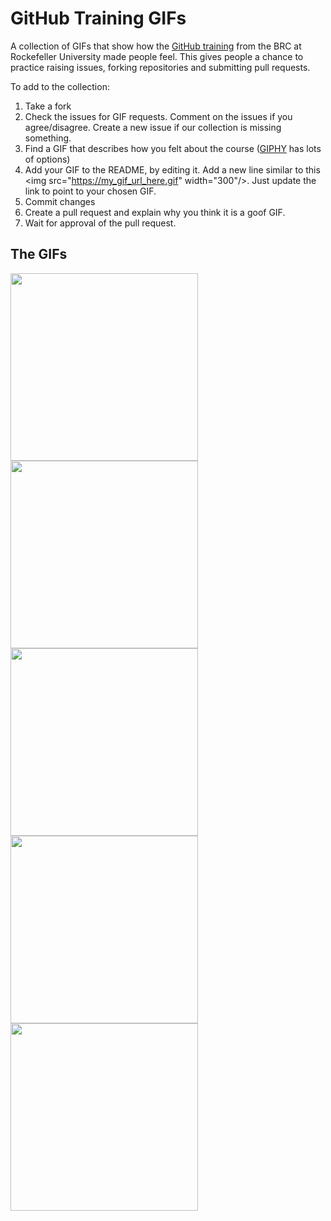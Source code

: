 # GitHub Training GIFs
A collection of GIFs that show how the [GitHub training](https://rockefelleruniversity.github.io/RU_reproducibleR/) from the BRC at Rockefeller University made people feel. This gives people a chance to practice raising issues, forking repositories and submitting pull requests.

To add to the collection:
1) Take a fork
3) Check the issues for GIF requests. Comment on the issues if you agree/disagree. Create a new issue if our collection is missing something. 
4) Find a GIF that describes how you felt about the course ([GIPHY](https://giphy.com/) has lots of options)
5) Add your GIF to the README, by editing it. Add a new line similar to this \<img src="https://my_gif_url_here.gif" width="300"/>. Just update the link to point to your chosen GIF.
6) Commit changes
7) Create a pull request and explain why you think it is a goof GIF. 
8) Wait for approval of the pull request. 

## The GIFs
<img src="https://media.giphy.com/media/GIEXgLDfghUSQ/giphy.gif" width="300" /><img src="https://media.giphy.com/media/w8qewcZwdyE4xCQFL5/giphy.gif" width="300"/>
<img src="https://media.giphy.com/media/yQF1MwG7u9OvgVAjmr/giphy.gif" width="300"/> 
<img src="https://media.giphy.com/media/ChmEWOL7Vaz5u/giphy.gif" width="300" /> 
<img src="https://media.giphy.com/media/3orifhln1wZJ7lTbyw/giphy.gif" width="300"/> 
